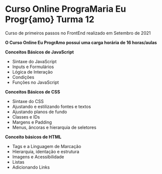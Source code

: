 # Curso Online PrograMaria Eu Progr{amo} Turma 12
Curso de primeiros passos no FrontEnd realizado em Setembro de 2021 

**O Curso Online Eu ProgrAmo possui uma carga horária de 16 horas/aulas**

**Conceitos Básicos de JavaScript**
- Sintaxe do JavaScript
- Inputs e Formulários
- Lógica de Interação
- Condições
- Funções no JavaScript

**Conceitos Básicos de CSS**
- Sintaxe do CSS
- Ajustando e estilizando fontes e textos
- Ajustando planos de fundo
- Classes e IDs
- Margens e Padding
- Menus, âncoras e hierarquia de seletores

**Conceito básicos de HTML**
- Tags e a Linguagem de Marcação
- Hierarquia, identação e estrutura
- Imagens e Acessibilidade
- Listas
- Adicionando Links

